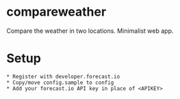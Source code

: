compareweather
==============

Compare the weather in two locations. Minimalist web app.

Setup
=====

	* Register with developer.forecast.io
	* Copy/move config.sample to config
	* Add your forecast.io API key in place of <APIKEY>

